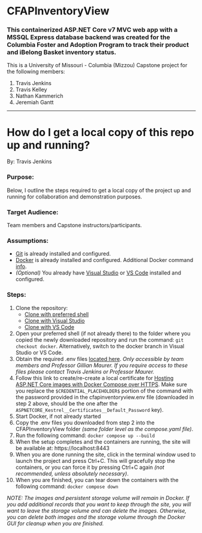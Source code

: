 # CFAPInventoryView

### This containerized ASP.NET Core v7 MVC web app with a MSSQL Express database backend was created for the Columbia Foster and Adoption Program to track their product and iBelong Basket inventory status.

<p>This is a University of Missouri - Columbia (Mizzou) Capstone project for the following members:</p>
<ol>
  <li>Travis Jenkins</li>
  <li>Travis Kelley</li>
  <li>Nathan Kammerich</li>
  <li>Jeremiah Gantt</li>
</ol>

<hr />

# How do I get a local copy of this repo up and running?

By: Travis Jenkins

### Purpose:

Below, I outline the steps required to get a local copy of the project up and running for collaboration and demonstration purposes.

### Target Audience:

Team members and Capstone instructors/participants.

### Assumptions:

- [Git](https://github.com/git-guides/install-git) is already installed and configured.
- [Docker](https://docs.docker.com/get-docker/) is already installed and configured. Additional Docker command [info](./README.Docker.md).
- _(Optional)_ You already have [Visual Studio](https://visualstudio.microsoft.com/downloads/) or [VS Code](https://code.visualstudio.com/download) installed and configured.

### Steps:

1. Clone the repository:
   - [Clone with preferred shell](https://docs.github.com/en/repositories/creating-and-managing-repositories/cloning-a-repository)
   - [Clone with Visual Studio](https://learn.microsoft.com/en-us/visualstudio/version-control/git-clone-repository?view=vs-2022)
   - [Clone with VS Code](https://learn.microsoft.com/en-us/azure/developer/javascript/how-to/with-visual-studio-code/clone-github-repository?tabs=create-repo-command-palette%2Cinitialize-repo-activity-bar%2Ccreate-branch-command-palette%2Ccommit-changes-command-palette%2Cpush-command-palette)
2. Open your preferred shell (if not already there) to the folder where you copied the newly downloaded repository and run the command: `git checkout docker`. Alternatively, switch to the docker branch in Visual Studio or VS Code.
3. Obtain the required .env files [located here](https://mailmissouri-my.sharepoint.com/:f:/g/personal/tjmxf_umsystem_edu/EilDUU-lfZNKk3zPOGMImuEB4Q2TGN3c15Ta9ylyGTbn1w). _Only accessible by team members and Professor Gillian Maurer. If you require access to these files please contact Travis Jenkins or Professor Maurer._
4. Follow this link to create/re-create a local certificate for [Hosting ASP.NET Core images with Docker Compose over HTTPS](https://learn.microsoft.com/en-us/aspnet/core/security/docker-compose-https?view=aspnetcore-7.0"). Make sure you replace the `$CREDENTIAL_PLACEHOLDER$` portion of the command with the password provided in the cfapinventoryview.env file (downloaded in step 2 above, should be the one after the `ASPNETCORE_Kestrel__Certificates__Default_Password` key).
5. Start Docker, if not already started
6. Copy the .env files you downloaded from step 2 into the CFAPInventoryView folder _(same folder level as the compose.yaml file)_.
7. Run the following command: `docker compose up --build`
8. When the setup completes and the containers are running, the site will be available at: https://localhost:8443
9. When you are done running the site, click in the terminal window used to launch the project and press Ctrl+C. This will gracefully stop the containers, or you can force it by pressing Ctrl+C again _(not recommended, unless absolutely necessary)_.
10. When you are finished, you can tear down the containers with the following command: `docker compose down`

_NOTE: The images and persistent storage volume will remain in Docker. If you add additional records that you want to keep through the site, you will want to leave the storage volume and can delete the images. Otherwise, you can delete both images and the storage volume through the Docker GUI for cleanup when you are finished._
